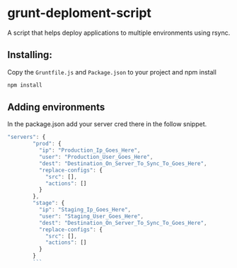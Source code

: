 # grunt-deploment-script
A script that helps deploy applications to multiple environments using rsync.

## Installing:
Copy the `Gruntfile.js` and `Package.json` to your project and npm install
```bash
npm install
```

## Adding environments
In the package.json add your server cred there in the follow snippet.

```javascript
"servers": {
        "prod": {
          "ip": "Production_Ip_Goes_Here",
          "user": "Production_User_Goes_Here",
          "dest": "Destination_On_Server_To_Sync_To_Goes_Here",
          "replace-configs": {
            "src": [],
            "actions": []
          }
        },
        "stage": {
          "ip": "Staging_Ip_Goes_Here",
          "user": "Staging_User_Goes_Here",
          "dest": "Destination_On_Server_To_Sync_To_Goes_Here",
          "replace-configs": {
            "src": [],
            "actions": []
          }
        }
        ```
